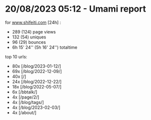 # 20/08/2023 05:12 - Umami report
for www.shifeiti.com [24h] :

 - 289 (124) page views
 - 132 (54) uniques
 - 96 (29) bounces
 - 6h 15' 24'' (5h 16' 24'') totaltime


top 10 urls:
 - 80x [/blog/2023-01-12/]
 - 69x [/blog/2022-12-09/]
 - 40x [/]
 - 24x [/blog/2022-12-22/]
 - 18x [/blog/2022-05-07/]
 - 6x [/bbtalk/]
 - 4x [/page/2/]
 - 4x [/blog/tags/]
 - 4x [/blog/2023-02-03/]
 - 4x [/about/]



